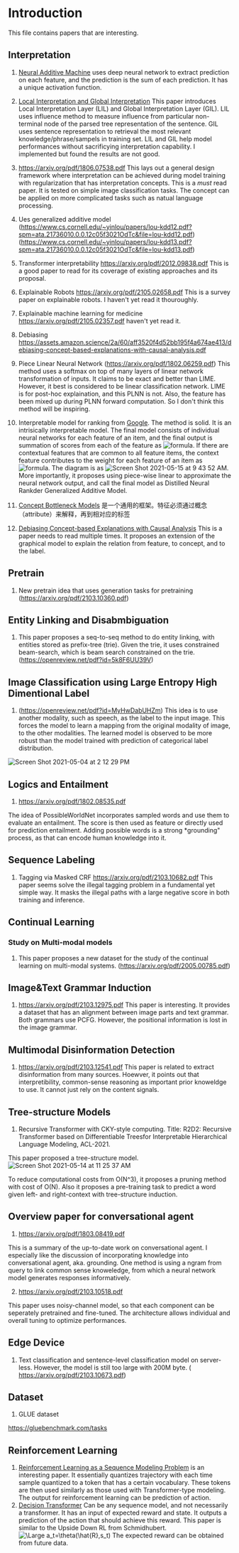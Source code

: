 # Introduction

This file contains papers that are interesting. 

## Interpretation
1. [Neural Additive Machine](https://arxiv.org/pdf/2004.13912.pdf) uses deep neural network to extract prediction on each feature, and the prediction is the sum of each prediction. It has a unique activation function. 
2. [Local Interpretation and Global Interpretation](https://arxiv.org/pdf/2103.12279.pdf) This paper introduces Local Interpretation Layer (LIL) and Global Interpretation Layer (GIL). LIL uses influence method to measure influence from particular non-terminal node of the parsed tree representation of the sentence. GIL uses sentence representation to retrieval the most relevant knowledge/phrase/sampels in training set. LIL and GIL help model performances without sacrificying interpretation capability. I implemented but found the results are not good.
3. https://arxiv.org/pdf/1806.07538.pdf This lays out a general design framework where interpretation can be achieved during model training with regularization that has interpretation concepts. This is a *must* read paper. It is tested on simple image classification tasks. The concept can be applied on more complicated tasks such as natual language processing. 
4. Ues generalized additive model 
(https://www.cs.cornell.edu/~yinlou/papers/lou-kdd12.pdf?spm=ata.21736010.0.0.12c05f3021OdTc&file=lou-kdd12.pdf)
(https://www.cs.cornell.edu/~yinlou/papers/lou-kdd13.pdf?spm=ata.21736010.0.0.12c05f3021OdTc&file=lou-kdd13.pdf)
5. Transformer interpretability 
https://arxiv.org/pdf/2012.09838.pdf This is a good paper to read for its coverage of existing approaches and its proposal. 

6. Explainable Robots
https://arxiv.org/pdf/2105.02658.pdf This is a survey paper on explainable robots. I haven't yet read it thouroughly.

7. Explainable machine learning for medicine
https://arxiv.org/pdf/2105.02357.pdf haven't yet read it. 

8. Debiasing https://assets.amazon.science/2a/60/aff3520f4d52bb195f4a674ae413/debiasing-concept-based-explanations-with-causal-analysis.pdf

9. Piece Linear Neural Network (https://arxiv.org/pdf/1802.06259.pdf)
This method uses a softmax on top of many layers of linear network transformation of inputs. It claims to be exact and better than LIME. However, it best is considered to be linear classification network. LIME is for post-hoc explaination, and this PLNN is not. Also, the feature has been mixed up during PLNN forward computation. So I don't think this method will be inspiring.

10. Interpretable model for ranking from [Google](https://storage.googleapis.com/pub-tools-public-publication-data/pdf/5645c5bd211611898c776e21e83a7f2c0c381c85.pdf). 
The method is solid. It is an intrisically interpretable model. The final model consists of individual neural networks for each feature of an item, and the final output is summation of scores from each of the feature as ![formula](https://render.githubusercontent.com/render/math?math=\hat{y}=\sum_j{f_j(x_j)}). If there are contextual features that are common to all feature items, the context feature contributes to the weight for each feature of an item as ![formula](https://render.githubusercontent.com/render/math?math=\hat{y}_i=\sum_{j=1}^n{w_j(q)f_j(x_{ij})}). The diagram is as ![Screen Shot 2021-05-15 at 9 43 52 AM](https://user-images.githubusercontent.com/3145135/118371581-10e81600-b562-11eb-917b-b338138f470f.png). More importantly, it proposes using piece-wise linear to approximate the neural network output, and call the final model as Distilled Neural Rankder Generalized Additive Model. 

11. [Concept Bottleneck Models](https://arxiv.org/pdf/2007.04612.pdf) 是一个通用的框架。特征必须通过概念（attribute）来解释，再到相对应的标签

12. [Debiasing Concept-based Explanations with Causal Analysis](https://assets.amazon.science/2a/60/aff3520f4d52bb195f4a674ae413/debiasing-concept-based-explanations-with-causal-analysis.pdf) This is a paper needs to read multiple times. It proposes an extension of the graphical model to explain the relation from feature, to concept, and to the label. 



## Pretrain
1. New pretrain idea that uses generation tasks for pretraining (https://arxiv.org/pdf/2103.10360.pdf)

## Entity Linking and Disabmbiguation
1. This paper proposes a seq-to-seq method to do entity linking, with entities stored as prefix-tree (trie). 
Given the trie, it uses constrained beam-search, which is beam search constrained on the trie. (https://openreview.net/pdf?id=5k8F6UU39V)

## Image Classification using Large Entropy High Dimentional Label
1. (https://openreview.net/pdf?id=MyHwDabUHZm) This idea is to use another modality, such as speech, as the label to the input image. This forces the model to learn a mapping from the original modality of image, to the other modalities. The learned model is observed to be more robust than the model trained with prediction of categorical label distribution. 

![Screen Shot 2021-05-04 at 2 12 29 PM](https://user-images.githubusercontent.com/3145135/117070564-c4d7de80-ace2-11eb-9424-974bfde17028.png)


## Logics and Entailment

1. https://arxiv.org/pdf/1802.08535.pdf

The idea of PossibleWorldNet incorporates sampled words and use them to evaluate an entailment. The score is then used as feature or directly used for prediction entailment. Adding possible words is a strong *grounding" process, as that can encode human knowledge into it. 

## Sequence Labeling
1. Tagging via Masked CRF https://arxiv.org/pdf/2103.10682.pdf
This paper seems solve the illegal tagging problem in a fundamental yet simple way. It masks the illegal paths with a large negative score in both training and inference. 

## Continual Learning
### Study on Multi-modal models
1. This paper proposes a new dataset for the study of the continual learning on multi-modal systems. (https://arxiv.org/pdf/2005.00785.pdf)

## Image&Text Grammar Induction
1. https://arxiv.org/pdf/2103.12975.pdf
This paper is interesting. It provides a dataset that has an alignment between image parts and text grammar. Both grammars use PCFG. However, the positional information is lost in the image grammar. 

## Multimodal Disinformation Detection
1. https://arxiv.org/pdf/2103.12541.pdf
This paper is related to extract disinformation from many sources. Hoewver, it points out that interpretibility, common-sense reasoning as important prior knoweldge to use. It cannot just rely on the content signals. 

## Tree-structure Models
1. Recursive Transformer with CKY-style computing. Title: R2D2: Recursive Transformer based on Differentiable Treesfor Interpretable Hierarchical Language Modeling, ACL-2021. 

This paper proposed a tree-structure model. 
![Screen Shot 2021-05-14 at 11 25 37 AM](https://user-images.githubusercontent.com/3145135/118313056-1e8c9580-b4a7-11eb-8d58-3ce4f4d44c34.png)

To reduce computational costs from O(N^3), it proposes a pruning method with cost of O(N). Also it proposes a pre-training task to predict a word given left- and right-context with tree-structure induction.

## Overview paper for conversational agent 

1. https://arxiv.org/pdf/1803.08419.pdf

This is a summary of the up-to-date work on conversational agent. I especially like the discussion of incorporating knowledge into conversational agent, aka. grounding. One method is using a ngram from query to link common sense knoweledge, from which a neural network model generates responses informatively. 

2. https://arxiv.org/pdf/2103.10518.pdf

This paper uses noisy-channel model, so that each component can be seperately pretrained and fine-tuned. The architecture allows individual and overall tuning to optimize performances. 

## Edge Device

1. Text classification and sentence-level classification model on server-less. However, the model is still too large with 200M byte. ( https://arxiv.org/pdf/2103.10673.pdf)


## Dataset

1. GLUE dataset

https://gluebenchmark.com/tasks

## Reinforcement Learning
1. [Reinforcement Learning as a Sequence Modeling Problem](https://arxiv.org/pdf/2106.02039.pdf) is an interesting paper. It essentially quantizes trajectory with each time sample quantized to a token that has a certain vocabulary. These tokens are then used similarly as those used with Transformer-type modeling. The output for reinforcement learning can be prediction of action. 
2. [Decision Transformer](https://arxiv.org/abs/2106.01345) Can be any sequence model, and not necessarily a transformer. It has an input of expected reward and state. It outputs a prediction of the action that should achieve this reward. This paper is similar to the Upside Down RL from Schmidhubert. ![\Large a_t=\theta(\hat{R},s_t)](https://latex.codecogs.com/svg.latex?\Large&space;a_t=\theta(\hat{R}_t,s_t)) The expected reward can be obtained from future data. 
